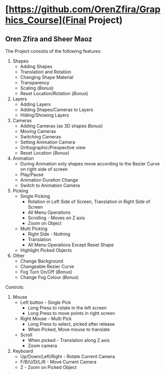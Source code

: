 # [https://github.com/OrenZfira/Graphics_Course](Final Project)
## Oren Zfira and Sheer Maoz

The Project consists of the following features:
1. Shapes
    - Adding Shapes
    - Translation and Rotation
    - Changing Shape Material
    - Transparency 
    - Scaling (*Bonus*)
    - Reset Location/Rotation (*Bonus*)
2. Layers
    - Adding Layers
    - Adding Shapes/Cameras to Layers
    - Hiding/Showing Layers
3. Cameras
    - Adding Cameras (as 3D shapes *Bonus*)
    - Moving Cameras
    - Switching Cameras
    - Setting Animation Camera
    - Orthographic/Prespective view
    - Reset Location (*Bonus*)
4. Animation
    - During Animation only shapes move according to the Bezier Curve on right side of screen
    - Play/Pause
    - Animation Duration Change
    - Switch to Animation Camera
5. Picking
    - Single Picking
        - Rotation in Left Side of Screen, Translation in Right Side of Screen
        - All Menu Operations
        - Scrolling - Moves on Z axis
        - Zoom on Object
    - Multi Picking
        - Right Side - Nothing
        - Translation
        - All Menu Operations Except Reset Shape
    - Highlight Picked Objects
6. Other
    - Change Background
    - Changeable Bezier Curve
    - Fog Turn On/Off (*Bonus*)
    - Change Fog Colour (*Bonus*)

Controls:
1. Mouse
    - Left button - Single Pick
        - Long Press to rotate in the left screen
        - Long Press to move points in right screen
    - Right Mouse - Multi Pick
        - Long Press to select, picked after release
        - When Picked, Move mouse to translate
    - Scroll
        - When picked - Translation along Z axis
        - Zoom camera
2. Keyboard
    - Up/Down/Left/Right - Rotate Current Camera
    - F/B/U/D/L/R - Move Current Camera
    - Z - Zoom on Picked Object
